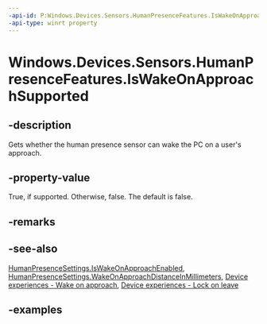 ```yaml
---
-api-id: P:Windows.Devices.Sensors.HumanPresenceFeatures.IsWakeOnApproachSupported
-api-type: winrt property
---
```


# Windows.Devices.Sensors.HumanPresenceFeatures.IsWakeOnApproachSupported

<!--
public bool IsWakeOnApproachSupported { get; }
-->

## -description

Gets whether the human presence sensor can wake the PC on a user's approach.

## -property-value

True, if supported. Otherwise, false. The default is false.

## -remarks

## -see-also

[HumanPresenceSettings.IsWakeOnApproachEnabled](humanpresencesettings_iswakeonapproachenabled.md), [HumanPresenceSettings.WakeOnApproachDistanceInMillimeters](humanpresencesettings_wakeonapproachdistanceinmillimeters.md), [Device experiences - Wake on approach](/windows-hardware/design/device-experiences/sensors-presence-wake-on-approach), [Device experiences - Lock on leave](/windows-hardware/design/device-experiences/sensors-presence-lock-on-leave)

## -examples
